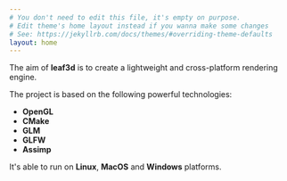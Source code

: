 ```yaml
---
# You don't need to edit this file, it's empty on purpose.
# Edit theme's home layout instead if you wanna make some changes
# See: https://jekyllrb.com/docs/themes/#overriding-theme-defaults
layout: home
---
```


The aim of **leaf3d** is to create a lightweight and cross-platform rendering engine.

The project is based on the following powerful technologies:

* **OpenGL**
* **CMake**
* **GLM**
* **GLFW**
* **Assimp**

It's able to run on **Linux**, **MacOS** and **Windows** platforms.
